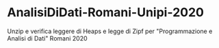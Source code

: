 # AnalisiDiDati-Romani-Unipi-2020
Unzip e verifica leggere di Heaps e legge di Zipf per "Programmazione e Analisi di Dati" Romani 2020
